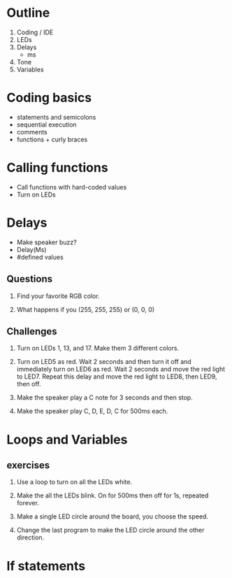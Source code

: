 # Outline
1. Coding / IDE
1. LEDs
1. Delays 
    * ms
1. Tone
1. Variables

# Coding basics
- statements and semicolons
- sequential execution
- comments 
- functions + curly braces

# Calling functions
- Call functions with hard-coded values
- Turn on LEDs

# Delays
- Make speaker buzz?
- Delay(Ms)
- #defined values

## Questions
1. Find your favorite RGB color.

1. What happens if you (255, 255, 255) or (0, 0, 0)

## Challenges
1. Turn on LEDs 1, 13, and 17. Make them 3 different colors.

1. Turn on LED5 as red. Wait 2 seconds and then turn it off and immediately turn on LED6 as red. Wait 2 seconds and move the red light to LED7. Repeat this delay and move the red light to LED8, then LED9, then off.

1. Make the speaker play a C note for 3 seconds and then stop. 

1. Make the speaker play C, D, E, D, C for 500ms each.

# Loops and Variables

## exercises
1. Use a loop to turn on all the LEDs white.

1. Make the all the LEDs blink. On for 500ms then off for 1s, repeated forever.

1. Make a single LED circle around the board, you choose the speed. 

1. Change the last program to make the LED circle around the other direction.



# If statements


